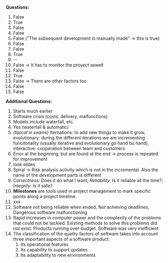 **Questions:**
1. False
2. True
3. False
4. False
5. False ("The subsequent development is manually made" -> this is true)
6. False
7. False
8. True
9.  --
10. False -> It has to monitor the proyect aswell
11. False
12. True
13. False -> There are other factors too
14. False
15. False

**Additional Questions:**
1. Starts much earlier 
2. Software crisis (costs, delivery, malfunctions)
3. Models include waterfall, etc.
4. Yes (waterfall & automatic)
5. *(tipical in exams)* Iternations: to add new things to make it grow, evolutionary: during the different iterations we are incrementing funcitonality (usually iterative and evolutionary go hand bu hand), interactive: cooperation between team and customers
6. Error at the beginning, but are found at the end -> process is repeated for improvement
7. look slides
8. Spiral -> Risk analysis activity which is not in the incremental. Also the name of the development parts is different
9. *Correctness:* Does it do what I want; *Reliability:* Is it reliable all the time?; *Integrity*: Is it safe?
10. **Milestones** are tools used in project management to mark specific points along a project timeline.
11. xxx
12. Software not being reliable when ended, Not achieving deadlines, Dangerous software malfunctioning
13. Rapid increases in computer power and the complexity of the problems that could not be tackled. Existing methods to solve this problems did not exist. Products running over-budget. Software was very inefficient
14. The classification of the quality factors of software takes into account three important aspects of a software product:
    1. Its operational features
    2. Its capability to support updates
    3. Its adaptability to new environments






























